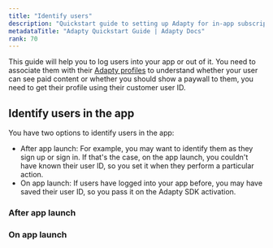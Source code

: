 ```yaml
---
title: "Identify users"
description: "Quickstart guide to setting up Adapty for in-app subscription management."
metadataTitle: "Adapty Quickstart Guide | Adapty Docs"
rank: 70
---
```


This guide will help you to log users into your app or out of it. You need to associate them with their [Adapty profiles](profiles-crm.md) to understand whether your user can see paid content or whether you should show a paywall to them, you need to get their profile using their customer user ID.

## Identify users in the app

You have two options to identify users in the app:

- After app launch: For example, you may want to identify them as they sign up or sign in. If that's the case, on the app launch, you couldn't have known their user ID, so you set it when they perform a particular action.
- On app launch: If users have logged into your app before, you may have saved their user ID, so you pass it on the Adapty SDK activation. 

### After app launch

### On app launch
